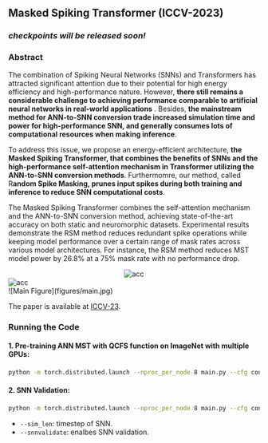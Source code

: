 ## Masked Spiking Transformer (ICCV-2023)

### *checkpoints will be released soon!*

### Abstract
The combination of Spiking Neural Networks (SNNs) and Transformers has attracted significant attention due to their potential for high energy efficiency and high-performance nature. However, **there still remains a considerable challenge to achieving performance comparable to artificial neural networks in real-world applications** .
Besides, **the mainstream method for ANN-to-SNN conversion trade increased simulation time and power for high-performance SNN, and generally consumes lots of computational resources when making inference**.

To address this issue, we propose an energy-efficient architecture, **the Masked Spiking Transformer, that combines the benefits of SNNs and the high-performance self-attention mechanism in Transformer utilizing the ANN-to-SNN conversion methods**. Furthermomre, our method, called R**andom Spike Masking, prunes input spikes during both training and inference to reduce SNN computational costs**. 

The Masked Spiking Transformer combines the self-attention mechanism and the ANN-to-SNN conversion method, achieving state-of-the-art accuracy on both static and neuromorphic datasets. Experimental results demonstrate the RSM method reduces redundant spike operations while keeping model performance over a certain range of mask rates across various model architectures. For instance, the RSM method reduces MST model power by 26.8% at a 75% mask rate with no performance drop. 

<div align="center"> <img src="https://github.com/bic-L/Masked-Spiking-Transformer/blob/master/figures/acc.jpg" width="700" height="500"  alt="acc"/> </div>
<img src="https://github.com/bic-L/Masked-Spiking-Transformer/blob/master/figures/main.jpg" width="900" height="600"  alt="acc"/><br/>
![Main Figure](figures/main.jpg)



The paper is available at [ICCV-23](https://openaccess.thecvf.com/content/ICCV2023/html/Wang_Masked_Spiking_Transformer_ICCV_2023_paper.html). 
### Running the Code

#### 1. Pre-training ANN MST with QCFS function on ImageNet with multiple GPUs:
```bash
python -m torch.distributed.launch --nproc_per_node 8 main.py --cfg configs/mst/MST.yaml --batch-size 128
```

#### 2. SNN Validation:
```bash
python -m torch.distributed.launch --nproc_per_node 8 main.py --cfg configs/mst/MST.yaml --batch-size 128 --snnvalidate True --sim_len 128
```
- `--sim_len`: timestep of SNN.
- `--snnvalidate`: enalbes SNN validation.

